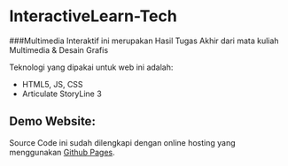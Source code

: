 # InteractiveLearn-Tech
###Multimedia Interaktif ini merupakan Hasil Tugas Akhir dari mata kuliah Multimedia & Desain Grafis

Teknologi yang dipakai untuk web ini adalah:
- HTML5, JS, CSS
- Articulate StoryLine 3

## Demo Website:
Source Code ini sudah dilengkapi dengan online hosting yang menggunakan [Github Pages](https://auroraleafa.github.io/InteractiveLearn-Tech).
